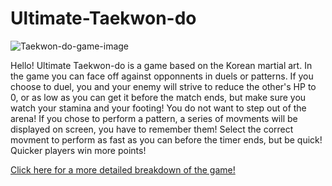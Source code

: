 # Ultimate-Taekwon-do

![Taekwon-do-game-image](https://user-images.githubusercontent.com/74140353/138918454-f5b2b93d-b1b9-430e-a65d-c6cee69b18aa.png)


Hello!
Ultimate Taekwon-do is a game based on the Korean martial art.
In the game you can face off against opponnents in duels or patterns.
If you choose to duel, you and your enemy will strive to reduce the other's HP to 0, or as low as you can get it before the match ends, but make sure you watch your stamina and your footing! You do not want to step out of the arena!
If you chose to perform a pattern, a series of movments will be displayed on screen, you have to remember them! Select the correct movment to perform as fast as you can before the timer ends, but be quick! Quicker players win more points!

[Click here for a more detailed breakdown of the game!](https://github.com/gamedev-srg/Ultimate-Taekwon-do/blob/main/formal-elements.md)
